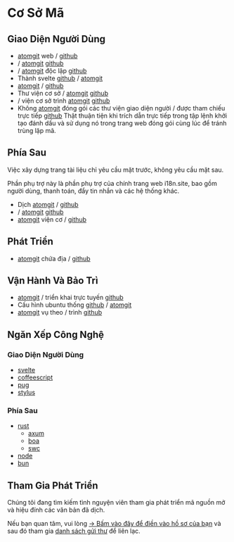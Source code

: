 # Cơ Sở Mã

## Giao Diện Người Dùng

* [atomgit](https://atomgit.com/i18n/proto) web / [github](https://github.com/i18n-site/site)
* / [atomgit](https://atomgit.com/i18n/md) [github](https://github.com/i18n-site/md)
* / [atomgit](https://atomgit.com/i18n/18x) độc lập [github](https://github.com/i18n-site/18x)
* Thành svelte [github](https://github.com/i18n-site/plugin) / [atomgit](https://atomgit.com/i18n/plugin)
* [atomgit](https://atomgit.com/i18n/proto) / [github](https://github.com/i18n-site/proto)
* Thư viện cơ sở / [atomgit](https://atomgit.com/i18n/lib) [github](https://github.com/i18n-site/lib)
* / viện cơ sở trình [atomgit](https://atomgit.com/i18n/ie) [github](https://github.com/i18n-site/ie)
* Không [atomgit](https://atomgit.com/i18n/x) đóng gói các thư viện giao diện người / được tham chiếu trực tiếp [github](https://github.com/i18n-site/x)
  Thật thuận tiện khi trích dẫn trực tiếp trong tập lệnh khởi tạo đánh dấu và sử dụng nó trong trang web đóng gói cùng lúc để tránh trùng lặp mã.

## Phía Sau

Việc xây dựng trang tài liệu chỉ yêu cầu mặt trước, không yêu cầu mặt sau.

Phần phụ trợ này là phần phụ trợ của chính trang web i18n.site, bao gồm người dùng, thanh toán, đẩy tin nhắn và các hệ thống khác.

* Dịch [atomgit](https://atomgit.com/i18n-api/srv) / [github](https://github.com/i18n-api/srv)
* / [atomgit](https://atomgit.com/i18n-api/pub) [github](https://github.com/i18n-api/pub)
* [atomgit](https://atomgit.com/i18n/rust) viện cơ / [github](https://github.com/i18n-site/rust)

## Phát Triển

* [atomgit](https://atomgit.com/i18n-api/srv.docker) chứa địa / [github](https://github.com/i18n-api/srv.docker)

## Vận Hành Và Bảo Trì

* [atomgit](https://atomgit.com/i18n-ops/ops) / triển khai trực tuyến [github](https://github.com/i18n-ops/ops)
* Cấu hình ubuntu thống [github](https://github.com/i18n-ops/ubuntu) / [atomgit](https://atomgit.com/i18n-ops/ubuntu)
* [atomgit](https://atomgit.com/i18n/cron) vụ theo / trình [github](https://github.com/i18n-cron/cron)

## Ngăn Xếp Công Nghệ

### Giao Diện Người Dùng

* [svelte](//svelte.dev)
* [coffeescript](//coffeescript.org)
* [pug](https://github.com/pugjs/pug)
* [stylus](https://stylus.com)

### Phía Sau

* [rust](//rust.org)
  * [axum](//github.com/tokio-rs/axum)
  * [boa](//github.com/boa-dev/boa)
  * [swc](//swc.rs)
* [node](//nodejs.org)
* [bun](//bun.dev)

## Tham Gia Phát Triển

Chúng tôi đang tìm kiếm tình nguyện viên tham gia phát triển mã nguồn mở và hiệu đính các văn bản đã dịch.

Nếu bạn quan tâm, vui lòng [→ Bấm vào đây để điền vào hồ sơ của bạn](https://ggl.link/i18n) và sau đó tham gia [danh sách gửi thư](https://groups.google.com/u/2/g/i18n-site) để liên lạc.